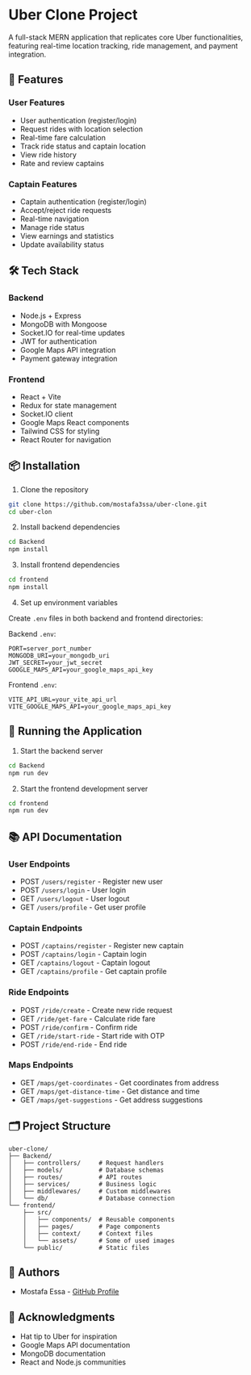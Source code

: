 # Uber Clone Project

A full-stack MERN application that replicates core Uber functionalities, featuring real-time location tracking, ride management, and payment integration.

## 🚀 Features

### User Features

- User authentication (register/login)
- Request rides with location selection
- Real-time fare calculation
- Track ride status and captain location
- View ride history
- Rate and review captains

### Captain Features

- Captain authentication (register/login)
- Accept/reject ride requests
- Real-time navigation
- Manage ride status
- View earnings and statistics
- Update availability status

## 🛠️ Tech Stack

### Backend

- Node.js + Express
- MongoDB with Mongoose
- Socket.IO for real-time updates
- JWT for authentication
- Google Maps API integration
- Payment gateway integration

### Frontend

- React + Vite
- Redux for state management
- Socket.IO client
- Google Maps React components
- Tailwind CSS for styling
- React Router for navigation

## 📦 Installation

1. Clone the repository

```bash
git clone https://github.com/mostafa3ssa/uber-clone.git
cd uber-clon
```

2. Install backend dependencies

```bash
cd Backend
npm install
```

3. Install frontend dependencies

```bash
cd frontend
npm install
```

4. Set up environment variables

Create `.env` files in both backend and frontend directories:

Backend `.env`:

```env
PORT=server_port_number
MONGODB_URI=your_mongodb_uri
JWT_SECRET=your_jwt_secret
GOOGLE_MAPS_API=your_google_maps_api_key
```

Frontend `.env`:

```env
VITE_API_URL=your_vite_api_url
VITE_GOOGLE_MAPS_API=your_google_maps_api_key
```

## 🚀 Running the Application

1. Start the backend server

```bash
cd Backend
npm run dev
```

2. Start the frontend development server

```bash
cd frontend
npm run dev
```

## 📚 API Documentation

### User Endpoints

- POST `/users/register` - Register new user
- POST `/users/login` - User login
- GET `/users/logout` - User logout
- GET `/users/profile` - Get user profile

### Captain Endpoints

- POST `/captains/register` - Register new captain
- POST `/captains/login` - Captain login
- GET `/captains/logout` - Captain logout
- GET `/captains/profile` - Get captain profile

### Ride Endpoints

- POST `/ride/create` - Create new ride request
- GET `/ride/get-fare` - Calculate ride fare
- POST `/ride/confirm` - Confirm ride
- GET `/ride/start-ride` - Start ride with OTP
- POST `/ride/end-ride` - End ride

### Maps Endpoints

- GET `/maps/get-coordinates` - Get coordinates from address
- GET `/maps/get-distance-time` - Get distance and time
- GET `/maps/get-suggestions` - Get address suggestions

## 🗂️ Project Structure

```
uber-clone/
├── Backend/
│   ├── controllers/     # Request handlers
│   ├── models/          # Database schemas
│   ├── routes/          # API routes
│   ├── services/        # Business logic
│   ├── middlewares/     # Custom middlewares
│   └── db/              # Database connection
└── frontend/
    ├── src/
    │   ├── components/  # Reusable components
    │   ├── pages/       # Page components
    │   ├── context/     # Context files
    │   └── assets/      # Some of used images
    └── public/          # Static files
```

## 👥 Authors

- Mostafa Essa - [GitHub Profile](https://github.com/mostafa3ssa)

## 🙏 Acknowledgments

- Hat tip to Uber for inspiration
- Google Maps API documentation
- MongoDB documentation
- React and Node.js communities
